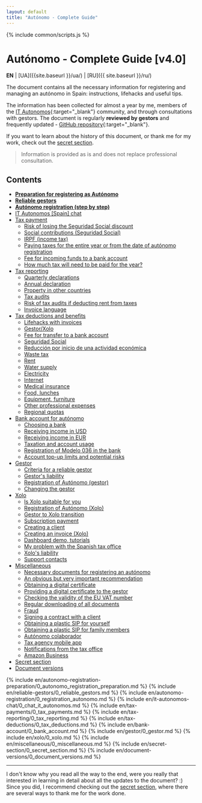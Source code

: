 ```yaml
---
layout: default
title: "Autónomo - Complete Guide"
---
```


<style>
{% include common/common.css %}
</style>

{% include common/scripts.js %}

# Autónomo - Complete Guide [v4.0]

**EN** | [UA]({{site.baseurl }}/ua/) | [RU]({{ site.baseurl }}/ru/)

The document contains all the necessary information for registering and managing an autónomo in Spain: instructions,
lifehacks and useful tips.

The information has been collected for almost a year by me, members of
the [IT Autonomos](https://bit.ly/it-autonomos-es){:target="_blank"} community, and through consultations with gestors.
The document is regularly **reviewed by gestors** and frequently
updated - [GitHub repository](https://bit.ly/it-autonomos-github){:target="_blank"}.

If you want to learn about the history of this document, or thank me for my work, check out
the [secret section](#secret-section).

> Information is provided as is and does not replace professional consultation.

## Contents

- **[Preparation for registering as Autónomo](#preparation-for-registering-as-autónomo)**
- **[Reliable gestors](#reliable-gestors)**
- **[Autónomo registration (step by step)](#autónomo-registration-step-by-step)**
- [IT Autonomos [Spain] chat](#it-autonomos-spain-chat)
- [Tax payment](#tax-payment)
    - [Risk of losing the Seguridad Social discount](#risk-of-losing-the-seguridad-social-discount)
    - [Social contributions (Seguridad Social)](#social-contributions-seguridad-social)
    - [IRPF (income tax)](#irpf-income-tax)
    - [Paying taxes for the entire year or from the date of autónomo registration](#paying-taxes-for-the-entire-year-or-from-the-date-of-autónomo-registration)
    - [Fee for incoming funds to a bank account](#fee-for-incoming-funds-to-a-bank-account)
    - [How much tax will need to be paid for the year?](#how-much-tax-will-need-to-be-paid-for-the-year)
- [Tax reporting](#tax-reporting)
    - [Quarterly declarations](#quarterly-declarations)
    - [Annual declaration](#annual-declaration)
    - [Property in other countries](#property-in-other-countries)
    - [Tax audits](#tax-audits)
    - [Risk of tax audits if deducting rent from taxes](#risk-of-tax-audits-if-deducting-rent-from-taxes)
    - [Invoice language](#invoice-language)
- [Tax deductions and benefits](#tax-deductions-and-benefits)
    - [Lifehacks with invoices](#lifehacks-with-invoices)
    - [Gestor/Xolo](#gestorxolo)
    - [Fee for transfer to a bank account](#fee-for-transfer-to-a-bank-account)
    - [Seguridad Social](#seguridad-social)
    - [Reducción por inicio de una actividad económica](#reducción-por-inicio-de-una-actividad-económica)
    - [Waste tax](#waste-tax)
    - [Rent](#rent)
    - [Water supply](#water-supply)
    - [Electricity](#electricity)
    - [Internet](#internet)
    - [Medical insurance](#medical-insurance)
    - [Food, lunches](#food-lunches)
    - [Equipment, furniture](#equipment-furniture)
    - [Other professional expenses](#other-professional-expenses)
    - [Regional quotas](#regional-quotas)
- [Bank account for autónomo](#bank-account-for-autónomo)
    - [Choosing a bank](#choosing-a-bank)
    - [Receiving income in USD](#receiving-income-in-usd)
    - [Receiving income in EUR](#receiving-income-in-eur)
    - [Taxation and account usage](#taxation-and-account-usage)
    - [Registration of Modelo 036 in the bank](#registration-of-modelo-036-in-the-bank)
    - [Account top-up limits and potential risks](#account-top-up-limits-and-potential-risks)
- [Gestor](#gestor-1)
    - [Criteria for a reliable gestor](#criteria-for-a-reliable-gestor)
    - [Gestor's liability](#gestors-liability)
    - [Registration of Autónomo (gestor)](#registration-of-autónomo-gestor)
    - [Changing the gestor](#changing-the-gestor)
- [Xolo](#xolo-1)
    - [Is Xolo suitable for you](#is-xolo-suitable-for-you)
    - [Registration of Autónomo (Xolo)](#registration-of-autónomo-xolo)
    - [Gestor to Xolo transition](#gestor-to-xolo-transition)
    - [Subscription payment](#subscription-payment)
    - [Creating a client](#creating-a-client)
    - [Creating an invoice (Xolo)](#creating-an-invoice-xolo)
    - [Dashboard demo, tutorials](#dashboard-demo-tutorials)
    - [My problem with the Spanish tax office](#my-problem-with-the-spanish-tax-office)
    - [Xolo's liability](#xolos-liability)
    - [Support contacts](#support-contacts)
- [Miscellaneous](#miscellaneous)
    - [Necessary documents for registering an autónomo](#necessary-documents-for-registering-an-autónomo)
    - [An obvious but very important recommendation](#an-obvious-but-very-important-recommendation)
    - [Obtaining a digital certificate](#obtaining-a-digital-certificate)
    - [Providing a digital certificate to the gestor](#providing-a-digital-certificate-to-the-gestor)
    - [Checking the validity of the EU VAT number](#checking-the-validity-of-the-eu-vat-number)
    - [Regular downloading of all documents](#regular-downloading-of-all-documents)
    - [Fraud](#fraud)
    - [Signing a contract with a client](#signing-a-contract-with-a-client)
    - [Obtaining a plastic SIP for yourself](#obtaining-a-plastic-sip-for-yourself)
    - [Obtaining a plastic SIP for family members](#obtaining-a-plastic-sip-for-family-members)
    - [Autónomo colaborador](#autónomo-colaborador)
    - [Tax agency mobile app](#tax-agency-mobile-app)
    - [Notifications from the tax office](#notifications-from-the-tax-office)
    - [Amazon Business](#amazon-business)
- [Secret section](#secret-section)
- [Document versions](#document-versions)

{% include en/autonomo-registration-preparation/0_autonomo_registration_preparation.md %}
{% include en/reliable-gestors/0_reliable_gestors.md %}
{% include en/autonomo-registration/0_registration_autonomo.md %}
{% include en/it-autonomos-chat/0_chat_it_autonomos.md %}
{% include en/tax-payments/0_tax_payments.md %}
{% include en/tax-reporting/0_tax_reporting.md %}
{% include en/tax-deductions/0_tax_deductions.md %}
{% include en/bank-account/0_bank_account.md %}
{% include en/gestor/0_gestor.md %}
{% include en/xolo/0_xolo.md %}
{% include en/miscellaneous/0_miscellaneous.md %}
{% include en/secret-section/0_secret_section.md %}
{% include en/document-versions/0_document_versions.md %}

---

I don't know why you read all the way to the end, were you really that interested in learning in detail about all the
updates to the document? :)
Since you did, I recommend checking out the [secret section](#secret-section), where there are several ways to thank
me for the work done.
